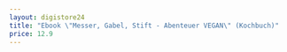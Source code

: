 ```yaml
---
layout: digistore24
title: "Ebook \"Messer, Gabel, Stift - Abenteuer VEGAN\" (Kochbuch)"
price: 12.9
---
```

